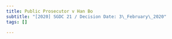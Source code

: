 ```yaml
---
title: Public Prosecutor v Han Bo
subtitle: "[2020] SGDC 21 / Decision Date: 3\_February\_2020"
tags: []

---
```

